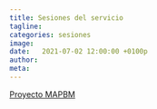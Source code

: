 ```yaml
---
title: Sesiones del servicio  
tagline: 
categories: sesiones
image: 
date:   2021-07-02 12:00:00 +0100p
author: 
meta: 
---
```


[Proyecto MAPBM](https://drive.google.com/file/d/1k96GOKYFH3tJ3qz2SDhwOyp0NP_Lyi3x/view?usp=sharing)
